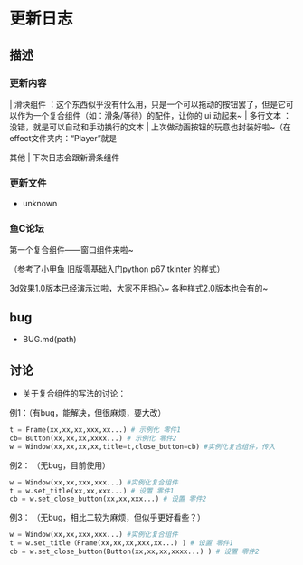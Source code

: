 # 更新日志

## 描述

### 更新内容
| 滑块组件 ：这个东西似乎没有什么用，只是一个可以拖动的按钮罢了，但是它可以作为一个复合组件（如：滑条/等待）的配件，让你的 ui 动起来~
| 多行文本 ：没错，就是可以自动和手动换行的文本
| 上次做动画按钮的玩意也封装好啦~（在effect文件夹内：“Player”就是

其他
| 下次日志会跟新滑条组件

### 更新文件

 - unknown

### 鱼C论坛
第一个复合组件——窗口组件来啦~

（参考了小甲鱼 旧版零基础入门python p67 tkinter 的样式）

3d效果1.0版本已经演示过啦，大家不用担心~
各种样式2.0版本也会有的~

## bug

 - BUG.md(path)


## 讨论

 - 关于复合组件的写法的讨论：


例1：（有bug，能解决，但很麻烦，要大改）
```py
t = Frame(xx,xx,xx,xxx,xx...) # 示例化 零件1
cb= Button(xx,xx,xx,xxxx...) # 示例化 零件2
w = Window(xx,xx,xx,xx,title=t,close_button=cb) #实例化复合组件，传入
```
例2： （无bug，目前使用）
```py
w = Window(xx,xx,xxx,xxx...) #实例化复合组件
t = w.set_title(xx,xx,xxx...) # 设置 零件1
cb = w.set_close_button(xx,xx,xxx...) # 设置 零件2
```
例3： （无bug，相比二较为麻烦，但似乎更好看些？）
```py
w = Window(xx,xx,xxx,xxx...) #实例化复合组件
t = w.set_title（Frame(xx,xx,xx,xxx,xx...) ) # 设置 零件1
cb = w.set_close_button(Button(xx,xx,xx,xxxx...) ) # 设置 零件2
```
